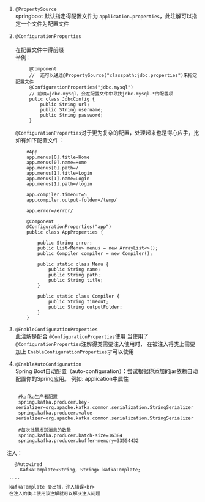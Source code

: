 1.  `@PropertySource`<br>
    springboot 默认指定得配置文件为 `application.properties`，此注解可以指定一个文件为配置文件
    
2. `@ConfigurationProperties`<br>    
    在配置文件中得前缀 <br>
    举例：
    ```$xslt
         @Component
         //  还可以通过@PropertySource("classpath:jdbc.properties")来指定配置文件
         @ConfigurationProperties("jdbc.mysql")
         // 前缀=jdbc.mysql，会在配置文件中寻找jdbc.mysql.*的配置项
         pulic class JdbcConfig {
             public String url;
             public String username;
             public String password;
         }
    
    ```    
    `@ConfigurationProperties`对于更为复杂的配置，处理起来也是得心应手，比如有如下配置文件：
    ```$xslt
        #App
        app.menus[0].title=Home
        app.menus[0].name=Home
        app.menus[0].path=/
        app.menus[1].title=Login
        app.menus[1].name=Login
        app.menus[1].path=/login
        
        app.compiler.timeout=5
        app.compiler.output-folder=/temp/
        
        app.error=/error/

    ```
    ```$xslt
        @Component
        @ConfigurationProperties("app")
        public class AppProperties {
        
            public String error;
            public List<Menu> menus = new ArrayList<>();
            public Compiler compiler = new Compiler();
        
            public static class Menu {
                public String name;
                public String path;
                public String title;
            }
        
            public static class Compiler {
                public String timeout;
                public String outputFolder;
            }
        }
    ```
    
3. `@EnableConfigurationProperties`<br> 
    此注解是配合 `@ConfigurationProperties`使用 当使用了 `@ConfigurationProperties`注解得类需要注入使用时，
    在被注入得类上需要加上 `EnableConfigurationProperties`才可以使用
    
4. `@EnableAutoConfiguration`<br> 
   Spring Boot自动配置（auto-configuration）：尝试根据你添加的jar依赖自动配置你的Spring应用。
   例如:
   application中属性
   ````aidl
   
    #kafka生产者配置
    spring.kafka.producer.key-serializer=org.apache.kafka.common.serialization.StringSerializer
    spring.kafka.producer.value-serializer=org.apache.kafka.common.serialization.StringSerializer
    
    #每次批量发送消息的数量
    spring.kafka.producer.batch-size=16384
    spring.kafka.producer.buffer-memory=33554432

   ````
  注入：
   ````aidl
      @Autowired
        KafkaTemplate<String, String> kafkaTemplate;

    ````
    kafkaTemplate 会出错，注入错误<br>
    在注入的类上使用该注解就可以解决注入问题